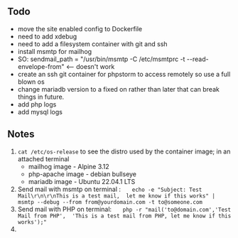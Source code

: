## Todo

- move the site enabled config to Dockerfile
- need to add xdebug
- need to add a filesystem container with git and ssh
- install msmtp for mailhog
- SO: sendmail_path = "/usr/bin/msmtp -C /etc/msmtprc -t --read-envelope-from" <-- doesn't work
- create an ssh git container for phpstorm to access remotely so use a full blown os
- change mariadb version to a fixed on rather than later that can break things in future.
- add php logs
- add mysql logs


## Notes
1. `cat /etc/os-release` to see the distro used by the container image; in an attached terminal
    - mailhog image - Alpine 3.12
    - php-apache image - debian bullseye
    - mariadb image - Ubuntu 22.04.1 LTS
2. Send mail with msmtp on terminal :
`    echo -e "Subject: Test Mail\r\n\r\nThis is a test mail, 
let me know if this works" | msmtp --debug --from from@yourdomain.com -t to@someone.com `
3. Send mail with PHP on terminal: 
`    php -r "mail('to@domain.com','Test Mail from PHP', 
'This is a test mail from PHP, let me know if this works');" `
4.
